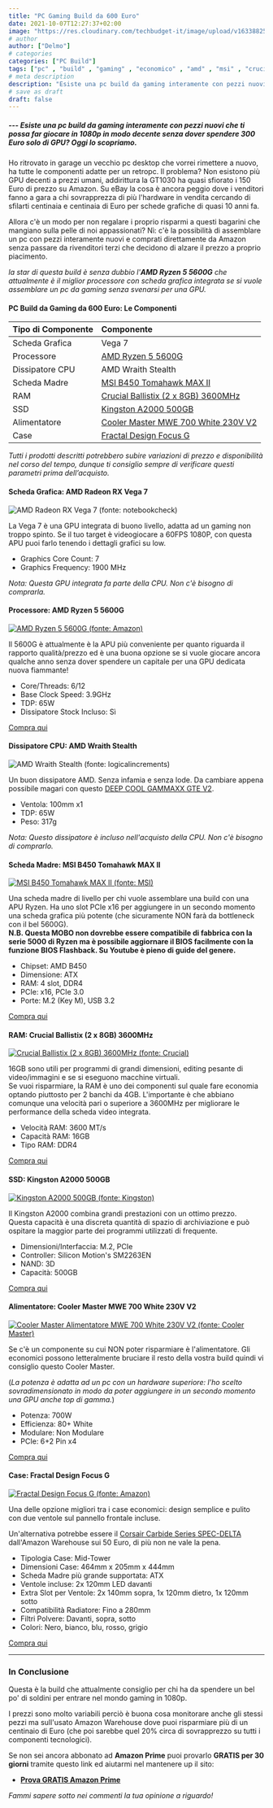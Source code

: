 ```yaml
---
title: "PC Gaming Build da 600 Euro"
date: 2021-10-07T12:27:37+02:00
image: "https://res.cloudinary.com/techbudget-it/image/upload/v1633882553/Thumbnails/Ryzen-5-5600G-8_csazz7.webp"
# author
author: ["Delmo"]
# categories
categories: ["PC Build"]
tags: ["pc" , "build" , "gaming" , "economico" , "amd" , "msi" , "crucial" , "fractal" , "cooler master" , "kingston"]
# meta description
description: "Esiste una pc build da gaming interamente con pezzi nuovi che ti possa far giocare in 1080p in modo decente senza dover spendere 300 Euro solo di GPU? Oggi lo scopriamo."
# save as draft
draft: false
---
```


##### --- Esiste una pc build da gaming interamente con pezzi nuovi che ti possa far giocare in 1080p in modo decente senza dover spendere 300 Euro solo di GPU? Oggi lo scopriamo.

Ho ritrovato in garage un vecchio pc desktop che vorrei rimettere a nuovo, ha tutte le componenti adatte per un retropc. Il problema? Non esistono più GPU decenti a prezzi umani, addirittura la GT1030 ha quasi sfiorato i 150 Euro di prezzo su Amazon. Su eBay la cosa è ancora peggio dove i venditori fanno a gara a chi sovrapprezza di più l'hardware in vendita cercando di sfilarti centinaia e centinaia di Euro per schede grafiche di quasi 10 anni fa.
<br>

Allora c'è un modo per non regalare i proprio risparmi a questi bagarini che mangiano sulla pelle di noi appassionati? Nì: c'è la possibilità di assemblare un pc con pezzi interamente nuovi e comprati direttamente da Amazon senza passare da rivenditori terzi che decidono di alzare il prezzo a proprio piacimento.
<br>

_la star di questa build è senza dubbio l'**AMD Ryzen 5 5600G** che attualmente è il miglior processore con scheda grafica integrata se si vuole assemblare un pc da gaming senza svenarsi per una GPU._

#### PC Build da Gaming da 600 Euro: Le Componenti

|           Tipo di Componente          |                       Componente                       |
|:-------------------------|:----------------------------------------------------|
| Scheda Grafica      | Vega 7            |
| Processore | [AMD Ryzen 5 5600G](https://amzn.to/3mwVwBf)         |
| Dissipatore CPU    | AMD Wraith Stealth             |
| Scheda Madre | [MSI B450 Tomahawk MAX II](https://amzn.to/3ArtdJy)              |
| RAM | [Crucial Ballistix (2 x 8GB) 3600MHz](https://amzn.to/3BtvapX)        |
| SSD | [Kingston A2000 500GB](https://amzn.to/3FAJsI3)        |
| Alimentatore | [Cooler Master MWE 700 White 230V V2](https://amzn.to/3FwtWg5)        |
| Case | [Fractal Design Focus G](https://amzn.to/2T3azI5)        |

_Tutti i prodotti descritti potrebbero subire variazioni di prezzo e disponibilità nel corso del tempo, dunque ti consiglio sempre di verificare questi parametri prima dell’acquisto._

#### Scheda Grafica: AMD Radeon RX Vega 7

![AMD Radeon RX Vega 7 (fonte: notebookcheck)](https://www.notebookcheck.net/fileadmin/Notebooks/Sonstiges/AMD/Ryzen/ryzen_apu_vega_graphics.jpeg)

La Vega 7 è una GPU integrata di buono livello, adatta ad un gaming non troppo spinto. Se il tuo target è videogiocare a 60FPS 1080P, con questa APU puoi farlo tenendo i dettagli grafici su low.

- Graphics Core Count: 7
- Graphics Frequency: 1900 MHz

*Nota: Questa GPU integrata fa parte della CPU. Non c'è bisogno di comprarla.*

#### Processore: AMD Ryzen 5 5600G

[![AMD Ryzen 5 5600G (fonte: Amazon)](https://m.media-amazon.com/images/I/51KHD9nx51S._AC_SL1395_.jpg)](https://amzn.to/3mwVwBf)

Il 5600G è attualmente è la APU più conveniente per quanto riguarda il rapporto qualità/prezzo ed è una buona opzione se si vuole giocare ancora qualche anno senza dover spendere un capitale per una GPU dedicata nuova fiammante!

- Core/Threads: 6/12
- Base Clock Speed: 3.9GHz
- TDP: 65W
- Dissipatore Stock Incluso: Sì

<div class="wp-block-button is-style-outline"><a class="wp-block-button__link" href="https://amzn.to/3mwVwBf">Compra qui</a></div>

#### Dissipatore CPU: AMD Wraith Stealth

![AMD Wraith Stealth (fonte: logicalincrements)](https://images.logicalincrements.com/gallery/250/250/AMD%20Wraith%20Stealth%20(Stock).webp)

Un buon dissipatore AMD. Senza infamia e senza lode. Da cambiare appena possibile magari con questo [DEEP COOL GAMMAXX GTE V2](https://amzn.to/3AuRgav).

- Ventola: 100mm x1
- TDP: 65W
- Peso: 317g

*Nota: Questo dissipatore è incluso nell'acquisto della CPU. Non c'è bisogno di comprarlo.*

#### Scheda Madre: MSI B450 Tomahawk MAX II

[![MSI B450 Tomahawk MAX II (fonte: MSI)](https://asset.msi.com/resize/image/global/product/product_8_20200923153958_5f6afbce49799.png62405b38c58fe0f07fcef2367d8a9ba1/1024.png)](https://amzn.to/3ArtdJy)

Una scheda madre di livello per chi vuole assemblare una build con una APU Ryzen. Ha uno slot PCIe x16 per aggiungere in un secondo momento una scheda grafica più potente (che sicuramente NON farà da bottleneck con il bel 5600G).
<br>
<strong>N.B. Questa MOBO non dovrebbe essere compatibile di fabbrica con la serie 5000 di Ryzen ma è possibile aggiornare il BIOS facilmente con la funzione BIOS Flashback. Su Youtube è pieno di guide del genere.</strong>

- Chipset: AMD B450
- Dimensione: ATX
- RAM: 4 slot, DDR4
- PCIe: x16, PCIe 3.0
- Porte: M.2 (Key M), USB 3.2

<div class="wp-block-button is-style-outline"><a class="wp-block-button__link" href="https://amzn.to/3ArtdJy">Compra qui</a></div>

#### RAM: Crucial Ballistix (2 x 8GB) 3600MHz

[![Crucial Ballistix (2 x 8GB) 3600MHz (fonte: Crucial)](https://content.crucial.com/content/dam/crucial/dram-products/ballistix-udimm/images/product/crucial-ballistix-black-2x-kit-image.psd.transform/medium-png/image.png)](https://amzn.to/3BtvapX)

16GB sono utili per programmi di grandi dimensioni, editing pesante di video/immagini e se si eseguono macchine virtuali.
<br>Se vuoi risparmiare, la RAM è uno dei componenti sul quale fare economia optando piuttosto per 2 banchi da 4GB. L'importante è che abbiano comunque una velocità pari o superiore a 3600MHz per migliorare le performance della scheda video integrata.

- Velocità RAM: 3600 MT/s
- Capacità RAM: 16GB
- Tipo RAM: DDR4

<div class="wp-block-button is-style-outline"><a class="wp-block-button__link" href="https://amzn.to/3BtvapX">Compra qui</a></div>

#### SSD: Kingston A2000 500GB

[![Kingston A2000 500GB (fonte: Kingston)](https://media.kingston.com/kingston/product/ktc-product-ssd-sa2000m8r-250gb-1-zm-lg.jpg)](https://amzn.to/3FAJsI3)

Il Kingston A2000 combina grandi prestazioni con un ottimo prezzo.
<br>Questa capacità è una discreta quantità di spazio di archiviazione e può ospitare la maggior parte dei programmi utilizzati di frequente.

- Dimensioni/Interfaccia: M.2, PCIe
- Controller: Silicon Motion's SM2263EN
- NAND: 3D
- Capacità: 500GB

<div class="wp-block-button is-style-outline"><a class="wp-block-button__link" href="https://amzn.to/3FAJsI3">Compra qui</a></div>

#### Alimentatore: Cooler Master MWE 700 White 230V V2

[![Cooler Master Alimentatore MWE 700 White 230V V2 (fonte: Cooler Master)](https://cdn.coolermaster.com/media/assets/1059/2-700w-380x380-hover.png)](https://amzn.to/3FwtWg5)

Se c'è un componente su cui NON poter risparmiare è l'alimentatore. Gli economici possono letteralmente bruciare il resto della vostra build quindi vi consiglio questo Cooler Master.

(*La potenza è adatta ad un pc con un hardware superiore: l'ho scelto sovradimensionato in modo da poter aggiungere in un secondo momento una GPU anche top di gamma.*)

- Potenza: 700W
- Efficienza: 80+ White
- Modulare: Non Modulare
- PCIe: 6+2 Pin x4

<div class="wp-block-button is-style-outline"><a class="wp-block-button__link" href="https://amzn.to/3FwtWg5">Compra qui</a></div>

#### Case: Fractal Design Focus G

[![Fractal Design Focus G (fonte: Amazon)](https://m.media-amazon.com/images/I/71IlO1LoaRL._AC_SS450_.jpg)](https://amzn.to/2T3azI5)

Una delle opzione migliori tra i case economici: design semplice e pulito con due ventole sul pannello frontale incluse.<br>

Un'alternativa potrebbe essere il [Corsair Carbide Series SPEC-DELTA](https://amzn.to/3Frco50) dall'Amazon Warehouse sui 50 Euro, di più non ne vale la pena.

- Tipologia Case: Mid-Tower
- Dimensioni Case: 464mm x 205mm x 444mm
- Scheda Madre più grande supportata: ATX
- Ventole incluse: 2x 120mm LED davanti
- Extra Slot per Ventole: 2x 140mm sopra, 1x 120mm dietro, 1x 120mm sotto
- Compatibilità Radiatore: Fino a 280mm
- Filtri Polvere: Davanti, sopra, sotto
- Colori: Nero, bianco, blu, rosso, grigio

<div class="wp-block-button is-style-outline"><a class="wp-block-button__link" href="https://amzn.to/2T3azI5">Compra qui</a></div>

___

### In Conclusione

Questa è la build che attualmente consiglio per chi ha da spendere un bel po' di soldini per entrare nel mondo gaming in 1080p.<br>

I prezzi sono molto variabili perciò è buona cosa monitorare anche gli stessi pezzi ma sull'usato Amazon Warehouse dove puoi risparmiare più di un centinaio di Euro (che poi sarebbe quel 20% circa di sovrapprezzo su tutti i componenti tecnologici).

Se non sei ancora abbonato ad **Amazon Prime** puoi provarlo **GRATIS per 30 giorni** tramite questo link ed aiutarmi nel mantenere up il sito:

- **[Prova GRATIS Amazon Prime](https://amzn.to/3zrJKOm)**

*Fammi sapere sotto nei commenti la tua opinione a riguardo!*
